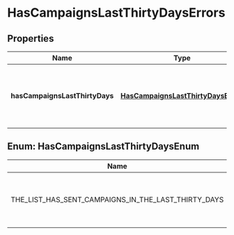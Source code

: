 

# HasCampaignsLastThirtyDaysErrors

## Properties

Name | Type | Description | Notes
------------ | ------------- | ------------- | -------------
**hasCampaignsLastThirtyDays** | [**HasCampaignsLastThirtyDaysEnum**](#HasCampaignsLastThirtyDaysEnum) | Occurs when a list has campaigns sent in the last thirty days |  [optional]



## Enum: HasCampaignsLastThirtyDaysEnum

Name | Value
---- | -----
THE_LIST_HAS_SENT_CAMPAIGNS_IN_THE_LAST_THIRTY_DAYS | &quot;The list has sent campaigns in the last thirty days&quot;



